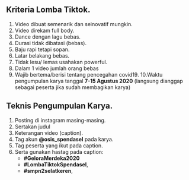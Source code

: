 ## Kriteria Lomba Tiktok.
1. Video dibuat semenarik dan seinovatif mungkin.
2. Video direkam full body.
3. Dance dengan lagu bebas.
4. Durasi tidak dibatasi (bebas).
5. Baju rapi tetapi sopan.
6. Latar belakang bebas.
7. Tidak lesu/ lemas usahakan powerful.
8. Dalam 1 video jumlah orang bebas
9. Wajib bertema/berisi tentang pencegahan covid19.
10.Waktu pengumpulan karya tanggal **7-15 Agustus 2020** (langsung dianggap sebagai peserta jika sudah membagikan karya)

## Teknis Pengumpulan Karya.
1. Posting di instagram masing-masing.
2. Sertakan judul 
3. Keterangan video (caption).
4. Tag akun **@osis_spendasel** pada karya.
5. Tag peserta yang ikut pada caption.
6. Serta gunakan hastag pada caption:
    - **#GeloraMerdeka2020**
    - **#LombaTiktokSpendasel**, 
    - **#smpn2selatkeren**,




















